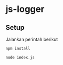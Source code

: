 # js-logger

## Setup

Jalankan perintah berikut

```bash
npm install
```

```bash
node index.js
```
